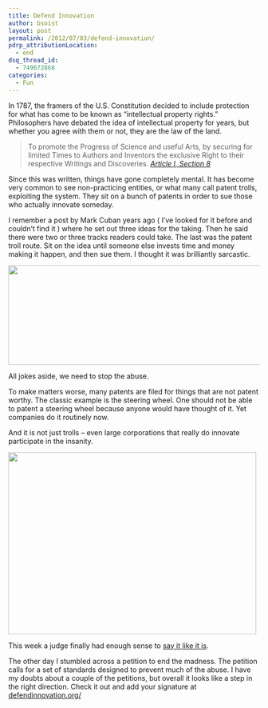 ```yaml
---
title: Defend Innovation
author: bsoist
layout: post
permalink: /2012/07/03/defend-innovation/
pdrp_attributionLocation:
  - end
dsq_thread_id:
  - 749672868
categories:
  - Fun
---
```

In 1787, the framers of the U.S. Constitution decided to include protection for what has come to be known as &#8220;intellectual property rights.&#8221; Philosophers have debated the idea of intellectual property for years, but whether you agree with them or not, they are the law of the land. 

> To promote the Progress of Science and useful Arts, by securing for limited Times to Authors and Inventors the exclusive Right to their respective Writings and Discoveries. <cite><a href="http://en.wikipedia.org/wiki/Copyright_Clause">Article I, Section 8</a></cite>

Since this was written, things have gone completely mental. It has become very common to see non-practicing entities, or what many call patent trolls, exploiting the system. They sit on a bunch of patents in order to sue those who actually innovate someday.

I remember a post by Mark Cuban years ago ( I&#8217;ve looked for it before and couldn&#8217;t find it ) where he set out three ideas for the taking. Then he said there were two or three tracks readers could take. The last was the patent troll route. Sit on the idea until someone else invests time and money making it happen, and then sue them. I thought it was brilliantly sarcastic.

[<img src="http://media.soistmann.com/oped/wp-content/uploads/2012/07/162865.gif" alt="" title="162865" width="640" height="199" class="aligncenter size-full wp-image-5599" />][1]

All jokes aside, we need to stop the abuse.

To make matters worse, many patents are filed for things that are not patent worthy. The classic example is the steering wheel. One should not be able to patent a steering wheel because anyone would have thought of it. Yet companies do it routinely now.

And it is not just trolls &#8211; even large corporations that really do innovate participate in the insanity. 

<img src="http://media.soistmann.com/oped/wp-content/uploads/2012/07/Apple-slide-to-lock.jpg" alt="" title="Apple-slide-to-lock" width="497" height="364" class="aligncenter size-full wp-image-5602" />

This week a judge finally had enough sense to [say it like it is][2].

The other day I stumbled across a petition to end the madness. The petition calls for a set of standards designed to prevent much of the abuse. I have my doubts about a couple of the petitions, but overall it looks like a step in the right direction. Check it out and add your signature at [defendinnovation.org/][3]

 [1]: http://www.dilbert.com/2012-06-30/
 [2]: http://www.guardian.co.uk/technology/2012/jul/01/apple-google-patent-case-john-naughton-comment?CMP=twt_gu
 [3]: https://defendinnovation.org/